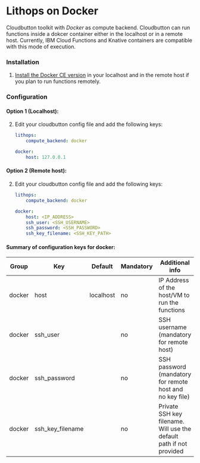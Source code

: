 # Lithops on Docker

Cloudbutton toolkit with *Docker* as compute backend. Cloudbutton can run functions inside a dokcer container either in the localhost or in a remote host. Currently, IBM Cloud Functions and Knative containers are compatible with this mode of execution.


### Installation

1. [Install the Docker CE version](https://docs.docker.com/get-docker/) in your localhost and in the remote host if you plan to run functions remotely.


### Configuration

#### Option 1 (Localhost):

2. Edit your cloudbutton config file and add the following keys:

   ```yaml
   lithops:
       compute_backend: docker

   docker:
       host: 127.0.0.1
   ```


#### Option 2 (Remote host):

2. Edit your cloudbutton config file and add the following keys:

   ```yaml
   lithops:
       compute_backend: docker

   docker:
       host: <IP_ADDRESS>
       ssh_user: <SSH_USERNAME>
       ssh_password: <SSH_PASSWORD>
       ssh_key_filename: <SSH_KEY_PATH>
   ```

#### Summary of configuration keys for docker:

|Group|Key|Default|Mandatory|Additional info|
|---|---|---|---|---|
|docker | host | localhost |no | IP Address of the host/VM to run the functions |
|docker | ssh_user | |no | SSH username (mandatory for remote host)|
|docker | ssh_password | |no | SSH password (mandatory for remote host and no key file)|
|docker | ssh_key_filename | |no | Private SSH key filename. Will use the default path if not provided|
